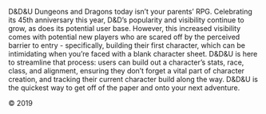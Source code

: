 D&D&U
Dungeons and Dragons today isn’t your parents’ RPG. Celebrating its 45th anniversary this year, D&D’s popularity and visibility continue to grow, as does its potential user base. However, this increased visibility comes with potential new players who are scared off by the perceived barrier to entry - specifically, building their first character, which can be intimidating when you’re faced with a blank character sheet. D&D&U is here to streamline that process: users can build out a character’s stats, race, class, and alignment, ensuring they don’t forget a vital part of character creation, and tracking their current character build along the way. D&D&U is the quickest way to get off of the paper and onto your next adventure.

© 2019